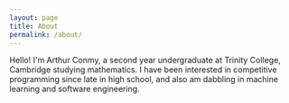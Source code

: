 ```yaml
---
layout: page
title: About
permalink: /about/
---
```


Hello! I'm Arthur Conmy, a second year undergraduate at Trinity College, Cambridge studying mathematics. I have been interested in competitive programming since late in high school, and also am dabbling in machine learning and software engineering.

[jekyll-organization]: https://github.com/jekyll
